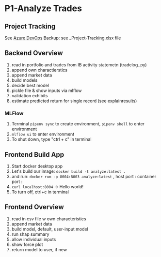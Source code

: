 # P1-Analyze Trades

## Project Tracking

See [Azure DevOps](https://dev.azure.com/swang4331/P1-AnalyzeTrades/_backlogs/backlog/P1-AnalyzeTrades%20Team/Features/?showParents=true)
Backup: see _Project-Tracking.xlsx file

## Backend Overview

1. read in portfolio and trades from IB activity statemetn (tradelog..py)
1. append own charactierstics
1. append market data
1. build models
1. decide best model
1. pickle file & show inputs via mlflow
1. validation exhibits
1. estimate predicted return for single record (see explainresults)

### MLFlow

1. Terminal `pipenv sync` to create environment, `pipenv shell` to enter environment
1. `mlflow ui` to enter environment
1. To shut down, type "ctrl + c" in terminal

## Frontend Build App

1. Start docker desktop app
1. Let's build our image: `docker build -t analyze:latest .`
1. and run: `docker run -p 8004:8003 analyze:latest` ,  host port : container port :
1. `curl localhost:8004` -> Hello world!
1. To turn off, ctrl+c in terminal

## Frontend Overview

1. read in csv file w own characteristics
1. append market data
1. build model, default, user-input model
1. run shap summary
1. allow individual inputs
1. show force plot
1. return model to user, if new

